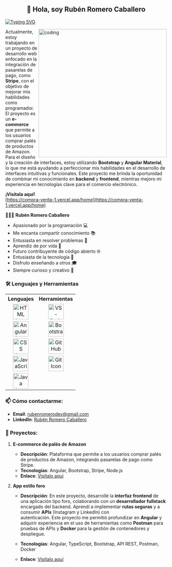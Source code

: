 ## <h2 align="center">👋 Hola, soy Rubén Romero Caballero</h2>

[![Typing SVG](https://readme-typing-svg.herokuapp.com?color=000000&size=35&center=true&vCenter=true&width=1000&lines=Hola+👋;¡Bienvenido+a+mi+perfil+de+GitHub!+🤗;Mi+nombre+es+Rubén+Romero+Caballero+👨;;Me+apasiona+la+programación+💻;Me+encanta+compartir+conocimientos+📚;Soy+un+entusiasta+de+resolver+problemas+🧩;Soy+aprendiz+de+por+vida+📖;Me+gustaría+ser+contribuyente+de+código+abierto+🌐;Programar+es+mi+pasión+❤️;Soy+un+entusiasta+de+la+tecnología+🚀;Disfruto+enseñar+a+otros+🎓;Siempre+soy+curioso+y+creativo+🧠)](https://git.io/typing-svg)

<!-- ILLUSTRATION'S IMAGE -->
<img align="right" alt="coding" width="400" src="https://technostupid.com/frontend/images/95116-coder.gif">

Actualmente, estoy trabajando en un proyecto de desarrollo web enfocado en la integración de pasarelas de pago, como **Stripe**, con el objetivo de mejorar mis habilidades como programador. El proyecto es un **e-commerce** que permite a los usuarios comprar palés de productos de Amazon. Para el diseño y la creación de interfaces, estoy utilizando **Bootstrap** y **Angular Material**, lo que me está ayudando a perfeccionar mis habilidades en el desarrollo de interfaces intuitivas y funcionales. Este proyecto me brinda la oportunidad de combinar mi conocimiento en **backend** y **frontend**, mientras mejoro mi experiencia en tecnologías clave para el comercio electrónico.

**¡Visítala aquí!**  
[https://compra-venta-1.vercel.app/home](https://compra-venta-1.vercel.app/home)

<!-- DESCRIPTION -->
👨🏻‍💻 **Rubén Romero Caballero**

- Apasionado por la programación 💻  
- Me encanta compartir conocimiento 📚  
- Entusiasta en resolver problemas 🧩  
- Aprendiz de por vida 📖  
- Futuro contribuyente de código abierto 🌐  
- Entusiasta de la tecnología 🚀  
- Disfruto enseñando a otros 🎓  
- Siempre curioso y creativo 🧠

<!-- LANGUAGE & TOOLS -->
### 🛠️ Lenguajes y Herramientas

<table>
  <tr>
    <th style="text-align:center;">Lenguajes</th>
    <th style="text-align:center;">Herramientas</th>
  </tr>
  <tr>
    <td align="center">
      <a href="https://developer.mozilla.org/en-US/docs/Web/HTML">
        <img height="48px" width="48px" alt="HTML Icon" src="https://skillicons.dev/icons?i=html"/>
      </a>
    </td>
    <td align="center">
      <a href="https://code.visualstudio.com/">
        <img height="48px" width="48px" alt="VS-Code Icon" src="https://skillicons.dev/icons?i=vscode"/>
      </a>
    </td>
  </tr>
  <tr>
    <td align="center">
      <a href="https://angular.io/">
        <img height="48px" width="48px" alt="Angular Icon" src="https://skillicons.dev/icons?i=angular"/>
      </a>
    </td>
    <td align="center">
      <a href="https://getbootstrap.com/">
        <img height="48px" width="48px" alt="Bootstrap Icon" src="https://skillicons.dev/icons?i=bootstrap"/>
      </a>
    </td>
  </tr>
  <tr>
    <td align="center">
      <a href="https://developer.mozilla.org/en-US/docs/Web/CSS">
        <img height="48px" width="48px" alt="CSS Icon" src="https://skillicons.dev/icons?i=css"/>
      </a>
    </td>
    <td align="center">
      <a href="https://github.com/">
        <img height="48px" width="48px" alt="GitHub Icon" src="https://skillicons.dev/icons?i=github"/>
      </a>
    </td>
  </tr>
  <tr>
    <td align="center">
      <a href="https://developer.mozilla.org/en-US/docs/Web/JavaScript">
        <img height="48px" width="48px" alt="JavaScript Icon" src="https://skillicons.dev/icons?i=javascript"/>
      </a>
    </td>
    <td align="center">
      <a href="https://git-scm.com/">
        <img height="48px" width="48px" alt="Git Icon" src="https://skillicons.dev/icons?i=git"/>
      </a>
    </td>
  </tr>
  <tr>
    <td align="center">
      <a href="https://www.java.com/">
        <img height="48px" width="48px" alt="Java Icon" src="https://skillicons.dev/icons?i=java"/>
      </a>
    </td>
    <td align="center"></td>
  </tr>
</table>

### 📫 Cómo contactarme:

- **Email**: rubenromerodev@gmail.com  
- **LinkedIn**: [Rubén Romero Caballero](https://www.linkedin.com/in/rubén-romero-caballero)

### 🚀 Proyectos:

1. **E-commerce de palés de Amazon**  
   - **Descripción**: Plataforma que permite a los usuarios comprar palés de productos de Amazon, integrando pasarelas de pago como Stripe.  
   - **Tecnologías**: Angular, Bootstrap, Stripe, Node.js  
   - **Enlace**: [Visítalo aquí](https://compra-venta-1.vercel.app/home)

2. **App estilo foro**  
   - **Descripción**: En este proyecto, desarrollé la **interfaz frontend** de una aplicación tipo foro, colaborando con un **desarrollador fullstack** encargado del backend. Aprendí a implementar **rutas seguras** y a consumir **APIs** (Instagram y LinkedIn) con       
     autenticación. Este proyecto me permitió profundizar en **Angular** y adquirir experiencia en el uso de herramientas como **Postman** para pruebas de APIs y **Docker** para la gestión de contenedores y despliegue.
     
   - **Tecnologías**: Angular, TypeScript, Bootstrap, API REST, Postman, Docker  
   - **Enlace**: [Visítalo aquí](https://pre-patxi.apps-ds.com/)  
  
